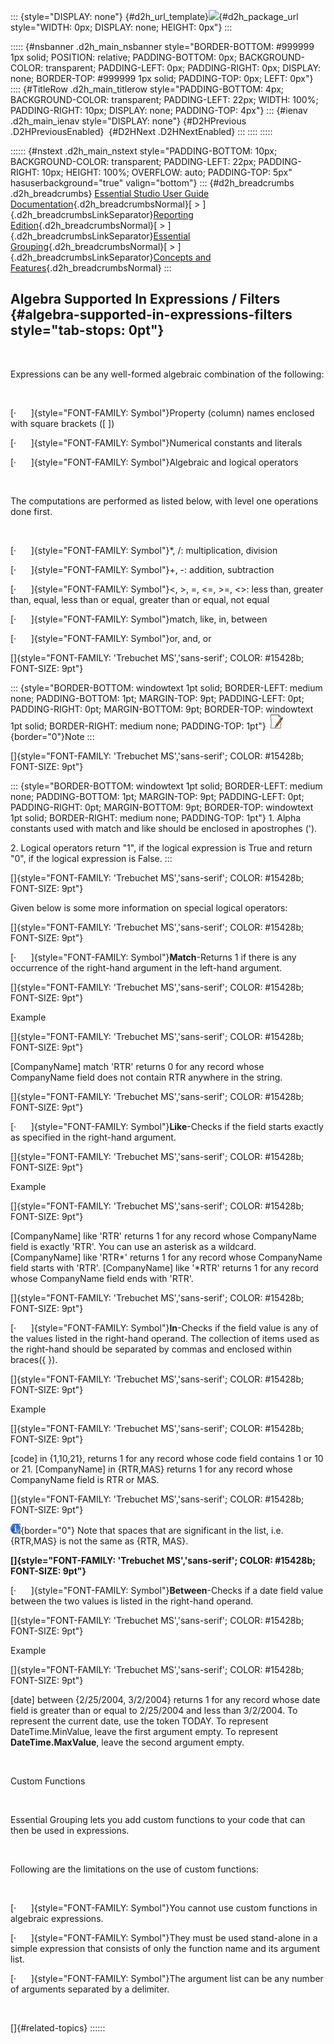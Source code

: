 ::: {style="DISPLAY: none"}
[](ms-xhelp:///?Id=d2h_url_template){#d2h_url_template}![](!package_url!){#d2h_package_url style="WIDTH: 0px; DISPLAY: none; HEIGHT: 0px"}
:::

::::: {#nsbanner .d2h_main_nsbanner style="BORDER-BOTTOM: #999999 1px solid; POSITION: relative; PADDING-BOTTOM: 0px; BACKGROUND-COLOR: transparent; PADDING-LEFT: 0px; PADDING-RIGHT: 0px; DISPLAY: none; BORDER-TOP: #999999 1px solid; PADDING-TOP: 0px; LEFT: 0px"}
:::: {#TitleRow .d2h_main_titlerow style="PADDING-BOTTOM: 4px; BACKGROUND-COLOR: transparent; PADDING-LEFT: 22px; WIDTH: 100%; PADDING-RIGHT: 10px; DISPLAY: none; PADDING-TOP: 4px"}
::: {#ienav .d2h_main_ienav style="DISPLAY: none"}
[](ms-xhelp:///?Id=73a96147-a358-4bdc-9ebe-4c88dff72728){#D2HPrevious .D2HPreviousEnabled}  [](ms-xhelp:///?Id=bfb16001-cfb0-4acb-bfb4-64f7d21463fd){#D2HNext .D2HNextEnabled}
:::
::::
:::::

:::::: {#nstext .d2h_main_nstext style="PADDING-BOTTOM: 10px; BACKGROUND-COLOR: transparent; PADDING-LEFT: 22px; PADDING-RIGHT: 10px; HEIGHT: 100%; OVERFLOW: auto; PADDING-TOP: 5px" hasuserbackground="true" valign="bottom"}
::: {#d2h_breadcrumbs .d2h_breadcrumbs}
[Essential Studio User Guide Documentation](ms-xhelp:///?Id=12457748-09e3-4d74-a240-8e049cedf030){.d2h_breadcrumbsNormal}[ \> ]{.d2h_breadcrumbsLinkSeparator}[Reporting Edition](ms-xhelp:///?Id=027aa5b6-6676-4f93-ad23-c20e8c45792e){.d2h_breadcrumbsNormal}[ \> ]{.d2h_breadcrumbsLinkSeparator}[Essential Grouping](ms-xhelp:///?Id=37faf36d-c8f0-4c7d-90e1-39deecb620a6){.d2h_breadcrumbsNormal}[ \> ]{.d2h_breadcrumbsLinkSeparator}[Concepts and Features](ms-xhelp:///?Id=c4c7c491-8a85-4ab1-829b-adb3b3ed1a4c){.d2h_breadcrumbsNormal}
:::

## Algebra Supported In Expressions / Filters {#algebra-supported-in-expressions-filters style="tab-stops: 0pt"}

 

Expressions can be any well-formed algebraic combination of the following:

 

[·      ]{style="FONT-FAMILY: Symbol"}Property (column) names enclosed with square brackets (\[ \])

[·      ]{style="FONT-FAMILY: Symbol"}Numerical constants and literals

[·      ]{style="FONT-FAMILY: Symbol"}Algebraic and logical operators

 

The computations are performed as listed below, with level one operations done first.

 

[·      ]{style="FONT-FAMILY: Symbol"}\*, /: multiplication, division

[·      ]{style="FONT-FAMILY: Symbol"}+, -: addition, subtraction

[·      ]{style="FONT-FAMILY: Symbol"}\<, \>, =, \<=, \>=, \<\>: less than, greater than, equal, less than or equal, greater than or equal, not equal

[·      ]{style="FONT-FAMILY: Symbol"}match, like, in, between

[·      ]{style="FONT-FAMILY: Symbol"}or, and, or

[]{style="FONT-FAMILY: 'Trebuchet MS','sans-serif'; COLOR: #15428b; FONT-SIZE: 9pt"} 

::: {style="BORDER-BOTTOM: windowtext 1pt solid; BORDER-LEFT: medium none; PADDING-BOTTOM: 1pt; MARGIN-TOP: 9pt; PADDING-LEFT: 0pt; PADDING-RIGHT: 0pt; MARGIN-BOTTOM: 9pt; BORDER-TOP: windowtext 1pt solid; BORDER-RIGHT: medium none; PADDING-TOP: 1pt"}
![](ImagesExt/image25_1.jpg){border="0"}Note
:::

[]{style="FONT-FAMILY: 'Trebuchet MS','sans-serif'; COLOR: #15428b; FONT-SIZE: 9pt"} 

::: {style="BORDER-BOTTOM: windowtext 1pt solid; BORDER-LEFT: medium none; PADDING-BOTTOM: 1pt; MARGIN-TOP: 9pt; PADDING-LEFT: 0pt; PADDING-RIGHT: 0pt; MARGIN-BOTTOM: 9pt; BORDER-TOP: windowtext 1pt solid; BORDER-RIGHT: medium none; PADDING-TOP: 1pt"}
1\. Alpha constants used with match and like should be enclosed in apostrophes (\').

2\. Logical operators return \"1\", if the logical expression is True and return \"0\", if the logical expression is False.
:::

[]{style="FONT-FAMILY: 'Trebuchet MS','sans-serif'; COLOR: #15428b; FONT-SIZE: 9pt"} 

Given below is some more information on special logical operators:

[]{style="FONT-FAMILY: 'Trebuchet MS','sans-serif'; COLOR: #15428b; FONT-SIZE: 9pt"} 

[·      ]{style="FONT-FAMILY: Symbol"}**Match**-Returns 1 if there is any occurrence of the right-hand argument in the left-hand argument.

[]{style="FONT-FAMILY: 'Trebuchet MS','sans-serif'; COLOR: #15428b; FONT-SIZE: 9pt"} 

Example

[]{style="FONT-FAMILY: 'Trebuchet MS','sans-serif'; COLOR: #15428b; FONT-SIZE: 9pt"} 

\[CompanyName\] match \'RTR\' returns 0 for any record whose CompanyName field does not contain RTR anywhere in the string.

[]{style="FONT-FAMILY: 'Trebuchet MS','sans-serif'; COLOR: #15428b; FONT-SIZE: 9pt"} 

[·      ]{style="FONT-FAMILY: Symbol"}**Like**-Checks if the field starts exactly as specified in the right-hand argument.

[]{style="FONT-FAMILY: 'Trebuchet MS','sans-serif'; COLOR: #15428b; FONT-SIZE: 9pt"} 

Example

[]{style="FONT-FAMILY: 'Trebuchet MS','sans-serif'; COLOR: #15428b; FONT-SIZE: 9pt"} 

\[CompanyName\] like \'RTR\' returns 1 for any record whose CompanyName field is exactly \'RTR\'. You can use an asterisk as a wildcard. \[CompanyName\] like \'RTR\*\' returns 1 for any record whose CompanyName field starts with \'RTR\'. \[CompanyName\] like \'\*RTR\' returns 1 for any record whose CompanyName field ends with \'RTR\'.

[]{style="FONT-FAMILY: 'Trebuchet MS','sans-serif'; COLOR: #15428b; FONT-SIZE: 9pt"} 

[·      ]{style="FONT-FAMILY: Symbol"}**In**-Checks if the field value is any of the values listed in the right-hand operand. The collection of items used as the right-hand should be separated by commas and enclosed within braces({ }).

[]{style="FONT-FAMILY: 'Trebuchet MS','sans-serif'; COLOR: #15428b; FONT-SIZE: 9pt"} 

Example

[]{style="FONT-FAMILY: 'Trebuchet MS','sans-serif'; COLOR: #15428b; FONT-SIZE: 9pt"} 

\[code\] in {1,10,21}, returns 1 for any record whose code field contains 1 or 10 or 21. \[CompanyName\] in {RTR,MAS} returns 1 for any record whose CompanyName field is RTR or MAS.

[]{style="FONT-FAMILY: 'Trebuchet MS','sans-serif'; COLOR: #15428b; FONT-SIZE: 9pt"} 

![](ImagesExt/image25_26.jpg){border="0"} Note that spaces that are significant in the list, i.e. {RTR,MAS} is not the same as {RTR, MAS}.

**[]{style="FONT-FAMILY: 'Trebuchet MS','sans-serif'; COLOR: #15428b; FONT-SIZE: 9pt"}** 

[·      ]{style="FONT-FAMILY: Symbol"}**Between**-Checks if a date field value between the two values is listed in the right-hand operand.

[]{style="FONT-FAMILY: 'Trebuchet MS','sans-serif'; COLOR: #15428b; FONT-SIZE: 9pt"} 

Example

[]{style="FONT-FAMILY: 'Trebuchet MS','sans-serif'; COLOR: #15428b; FONT-SIZE: 9pt"} 

\[date\] between {2/25/2004, 3/2/2004} returns 1 for any record whose date field is greater than or equal to 2/25/2004 and less than 3/2/2004. To represent the current date, use the token TODAY. To represent DateTime.MinValue, leave the first argument empty. To represent **DateTime.MaxValue**, leave the second argument empty.

 

Custom Functions

 

Essential Grouping lets you add custom functions to your code that can then be used in expressions.

 

Following are the limitations on the use of custom functions:

 

[·      ]{style="FONT-FAMILY: Symbol"}You cannot use custom functions in algebraic expressions.

[·      ]{style="FONT-FAMILY: Symbol"}They must be used stand-alone in a simple expression that consists of only the function name and its argument list.

[·      ]{style="FONT-FAMILY: Symbol"}The argument list can be any number of arguments separated by a delimiter.

 

[]{#related-topics}
::::::

